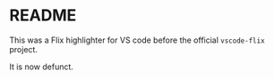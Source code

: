 # README

This was a Flix highlighter for VS code before the official `vscode-flix` project.

It is now defunct.
